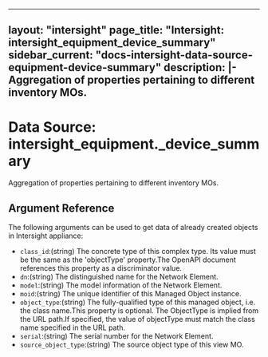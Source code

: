 
---
layout: "intersight"
page_title: "Intersight: intersight_equipment_device_summary"
sidebar_current: "docs-intersight-data-source-equipment-device-summary"
description: |-
Aggregation of properties pertaining to different inventory MOs.
---

# Data Source: intersight_equipment._device_summary
Aggregation of properties pertaining to different inventory MOs.
## Argument Reference
The following arguments can be used to get data of already created objects in Intersight appliance:
* `class_id`:(string) The concrete type of this complex type. Its value must be the same as the 'objectType' property.The OpenAPI document references this property as a discriminator value. 
* `dn`:(string) The distinguished name for the Network Element. 
* `model`:(string) The model information of the Network Element. 
* `moid`:(string) The unique identifier of this Managed Object instance. 
* `object_type`:(string) The fully-qualified type of this managed object, i.e. the class name.This property is optional. The ObjectType is implied from the URL path.If specified, the value of objectType must match the class name specified in the URL path. 
* `serial`:(string) The serial number for the Network Element. 
* `source_object_type`:(string) The source object type of this view MO. 
